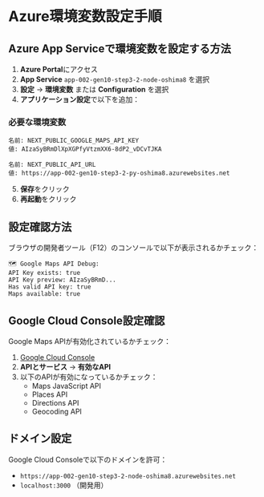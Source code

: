 # Azure環境変数設定手順

## Azure App Serviceで環境変数を設定する方法

1. **Azure Portal**にアクセス
2. **App Service** `app-002-gen10-step3-2-node-oshima8` を選択
3. **設定** → **環境変数** または **Configuration** を選択
4. **アプリケーション設定**で以下を追加：

### 必要な環境変数

```
名前: NEXT_PUBLIC_GOOGLE_MAPS_API_KEY
値: AIzaSyBRmDlXpXGPfyVtzmXX6-8dP2_vDCvTJKA

名前: NEXT_PUBLIC_API_URL
値: https://app-002-gen10-step3-2-py-oshima8.azurewebsites.net
```

5. **保存**をクリック
6. **再起動**をクリック

## 設定確認方法

ブラウザの開発者ツール（F12）のコンソールで以下が表示されるかチェック：

```
🗺️ Google Maps API Debug:
API Key exists: true
API Key preview: AIzaSyBRmD...
Has valid API key: true
Maps available: true
```

## Google Cloud Console設定確認

Google Maps APIが有効化されているかチェック：
1. [Google Cloud Console](https://console.cloud.google.com/)
2. **APIとサービス** → **有効なAPI**
3. 以下のAPIが有効になっているかチェック：
   - Maps JavaScript API
   - Places API  
   - Directions API
   - Geocoding API

## ドメイン設定

Google Cloud Consoleで以下のドメインを許可：
- `https://app-002-gen10-step3-2-node-oshima8.azurewebsites.net`
- `localhost:3000` （開発用）